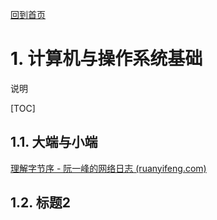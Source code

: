 [回到首页](../README.md)

# 1. 计算机与操作系统基础

说明

[TOC]

## 1.1. 大端与小端

[理解字节序 - 阮一峰的网络日志 (ruanyifeng.com)](https://www.ruanyifeng.com/blog/2016/11/byte-order.html)

## 1.2. 标题2

